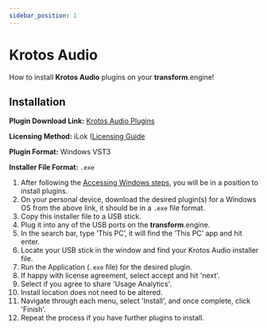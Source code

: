 ```yaml
---
sidebar_position: 1
---
```


# Krotos Audio

How to install **Krotos Audio** plugins on your **transform**.engine!

## Installation

**Plugin Download Link:** [Krotos Audio Plugins](https://www.krotosaudio.com/)

**Licensing Method:** iLok ([Licensing Guide](../ilok.md)

**Plugin Format:** Windows VST3

**Installer File Format:** `.exe`

1. After following the [Accessing Windows steps](../installation.md#accessing-windows-to-install-plugins), you will be in a position to install plugins.
2. On your personal device, download the desired plugin(s) for a Windows OS from the above link, it should be in a `.exe` file format.
3. Copy this installer file to a USB stick.
4. Plug it into any of the USB ports on the **transform**.engine.
5. In the search bar, type ‘This PC’, it will find the ‘This PC’ app and hit enter.
6. Locate your USB stick in the window and find your Krotos Audio installer file.
7. Run the Application (`.exe` file) for the desired plugin.
8. If happy with license agreement, select accept and hit 'next'.
9. Select if you agree to share 'Usage Analytics'.
10. Install location does not need to be altered.
11. Navigate through each menu, select 'Install', and once complete, click 'Finish'.
12. Repeat the process if you have further plugins to install.
